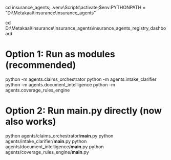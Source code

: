 cd insurance_agents;.\.venv\Scripts\activate;$env:PYTHONPATH = "D:\Metakaal\insurance\insurance_agents"

cd D:\Metakaal\insurance\insurance_agents\insurance_agents_registry_dashboard



# Option 1: Run as modules (recommended)
python -m agents.claims_orchestrator
python -m agents.intake_clarifier
python -m agents.document_intelligence
python -m agents.coverage_rules_engine

# Option 2: Run __main__.py directly (now also works)
python agents/claims_orchestrator/__main__.py
python agents/intake_clarifier/__main__.py
python agents/document_intelligence/__main__.py
python agents/coverage_rules_engine/__main__.py